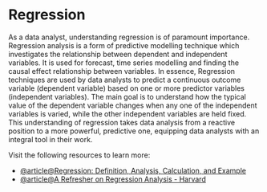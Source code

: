 # Regression

As a data analyst, understanding regression is of paramount importance. Regression analysis is a form of predictive modelling technique which investigates the relationship between dependent and independent variables. It is used for forecast, time series modelling and finding the causal effect relationship between variables. In essence, Regression techniques are used by data analysts to predict a continuous outcome variable (dependent variable) based on one or more predictor variables (independent variables). The main goal is to understand how the typical value of the dependent variable changes when any one of the independent variables is varied, while the other independent variables are held fixed. This understanding of regression takes data analysis from a reactive position to a more powerful, predictive one, equipping data analysts with an integral tool in their work.

Visit the following resources to learn more:

- [@article@Regression: Definition, Analysis, Calculation, and Example](https://www.investopedia.com/terms/r/regression.asp)
- [@article@A Refresher on Regression Analysis - Harvard](https://hbr.org/2015/11/a-refresher-on-regression-analysis)